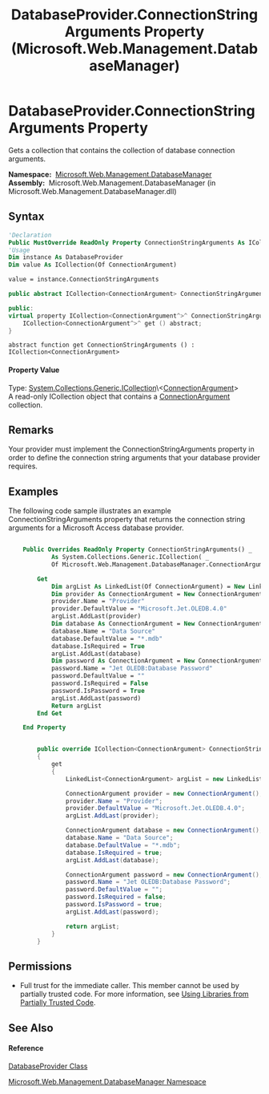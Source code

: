 ﻿---
title: DatabaseProvider.ConnectionStringArguments Property  (Microsoft.Web.Management.DatabaseManager)
TOCTitle: ConnectionStringArguments Property
ms:assetid: P:Microsoft.Web.Management.DatabaseManager.DatabaseProvider.ConnectionStringArguments
ms:mtpsurl: https://msdn.microsoft.com/en-us/library/microsoft.web.management.databasemanager.databaseprovider.connectionstringarguments(v=VS.90)
ms:contentKeyID: 20476681
ms.date: 05/02/2012
mtps_version: v=VS.90
f1_keywords:
- Microsoft.Web.Management.DatabaseManager.DatabaseProvider.ConnectionStringArguments
- Microsoft.Web.Management.DatabaseManager.DatabaseProvider.get_ConnectionStringArguments
dev_langs:
- CSharp
- JScript
- VB
- c++
api_location:
- Microsoft.Web.Management.DatabaseManager.dll
api_name:
- Microsoft.Web.Management.DatabaseManager.DatabaseProvider.ConnectionStringArguments
- Microsoft.Web.Management.DatabaseManager.DatabaseProvider.get_ConnectionStringArguments
api_type:
- Managed
topic_type:
- apiref
- kbSyntax
product_family_name: VS
ROBOTS: INDEX,FOLLOW
---

# DatabaseProvider.ConnectionStringArguments Property

Gets a collection that contains the collection of database connection arguments.

**Namespace:**  [Microsoft.Web.Management.DatabaseManager](microsoft-web-management-databasemanager-namespace.md)  
**Assembly:**  Microsoft.Web.Management.DatabaseManager (in Microsoft.Web.Management.DatabaseManager.dll)

## Syntax

``` vb
'Declaration
Public MustOverride ReadOnly Property ConnectionStringArguments As ICollection(Of ConnectionArgument)
'Usage
Dim instance As DatabaseProvider
Dim value As ICollection(Of ConnectionArgument)

value = instance.ConnectionStringArguments
```

``` csharp
public abstract ICollection<ConnectionArgument> ConnectionStringArguments { get; }
```

``` c++
public:
virtual property ICollection<ConnectionArgument^>^ ConnectionStringArguments {
    ICollection<ConnectionArgument^>^ get () abstract;
}
```

``` jscript
abstract function get ConnectionStringArguments () : ICollection<ConnectionArgument>
```

#### Property Value

Type: [System.Collections.Generic.ICollection](https://msdn.microsoft.com/en-us/library/92t2ye13\(v=vs.90\))\<[ConnectionArgument](connectionargument-class-microsoft-web-management-databasemanager.md)\>  
A read-only ICollection object that contains a [ConnectionArgument](connectionargument-class-microsoft-web-management-databasemanager.md) collection.  

## Remarks

Your provider must implement the ConnectionStringArguments property in order to define the connection string arguments that your database provider requires.

## Examples

The following code sample illustrates an example ConnectionStringArguments property that returns the connection string arguments for a Microsoft Access database provider.

``` vb

    Public Overrides ReadOnly Property ConnectionStringArguments() _
            As System.Collections.Generic.ICollection( _
            Of Microsoft.Web.Management.DatabaseManager.ConnectionArgument)

        Get
            Dim argList As LinkedList(Of ConnectionArgument) = New LinkedList(Of ConnectionArgument)
            Dim provider As ConnectionArgument = New ConnectionArgument
            provider.Name = "Provider"
            provider.DefaultValue = "Microsoft.Jet.OLEDB.4.0"
            argList.AddLast(provider)
            Dim database As ConnectionArgument = New ConnectionArgument
            database.Name = "Data Source"
            database.DefaultValue = "*.mdb"
            database.IsRequired = True
            argList.AddLast(database)
            Dim password As ConnectionArgument = New ConnectionArgument
            password.Name = "Jet OLEDB:Database Password"
            password.DefaultValue = ""
            password.IsRequired = False
            password.IsPassword = True
            argList.AddLast(password)
            Return argList
        End Get

    End Property

```

``` csharp

        public override ICollection<ConnectionArgument> ConnectionStringArguments
        {
            get
            {
                LinkedList<ConnectionArgument> argList = new LinkedList<ConnectionArgument>();

                ConnectionArgument provider = new ConnectionArgument();
                provider.Name = "Provider";
                provider.DefaultValue = "Microsoft.Jet.OLEDB.4.0";
                argList.AddLast(provider);

                ConnectionArgument database = new ConnectionArgument();
                database.Name = "Data Source";
                database.DefaultValue = "*.mdb";
                database.IsRequired = true;
                argList.AddLast(database);

                ConnectionArgument password = new ConnectionArgument();
                password.Name = "Jet OLEDB:Database Password";
                password.DefaultValue = "";
                password.IsRequired = false;
                password.IsPassword = true;
                argList.AddLast(password);

                return argList;
            }
        }

```

## Permissions

  - Full trust for the immediate caller. This member cannot be used by partially trusted code. For more information, see [Using Libraries from Partially Trusted Code](https://msdn.microsoft.com/en-us/library/8skskf63\(v=vs.90\)).

## See Also

#### Reference

[DatabaseProvider Class](databaseprovider-class-microsoft-web-management-databasemanager.md)

[Microsoft.Web.Management.DatabaseManager Namespace](microsoft-web-management-databasemanager-namespace.md)

